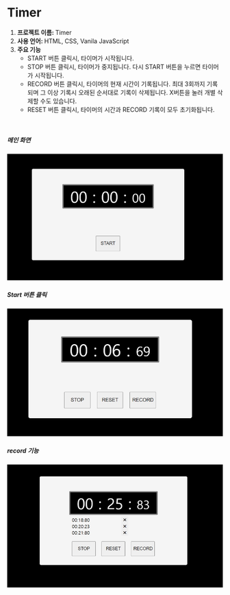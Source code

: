 # Timer

<ol>
  <li><strong>프로젝트 이름: </strong>Timer</li>
  <li><strong>사용 언어: </strong>HTML, CSS, Vanila JavaScript</li>
  <li><strong>주요 기능</strong>
  <ul>
    <li>START 버튼 클릭시, 타이머가 시작됩니다.</li>
    <li>STOP 버튼 클릭시, 타이머가 중지됩니다. 다시 START 버튼을 누르면 타이머가 시작됩니다.</li>
    <li>RECORD 버튼 클릭시, 타이머의 현재 시간이 기록됩니다. 최대 3회까지 기록되며 그 이상 기록시 오래된 순서대로 기록이 삭제됩니다. X버튼을 눌러 개별 삭제할 수도 있습니다.</li>
    <li>RESET 버튼 클릭시, 타이머의 시간과 RECORD 기록이 모두 초기화됩니다.</li>
  </ul>
    </li>
</ol>
<br>

<h5>메인 화면</h5>
<img src="sample1.jpg" width= 720px>
<h5>Start 버튼 클릭</h5>
<img src="sample2.jpg" width= 720px>
<h5>record 기능</h5>
<img src="sample3.jpg" width= 720px>
